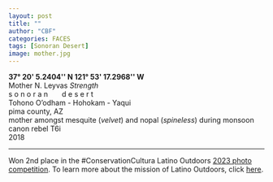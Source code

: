 ```yaml
---
layout: post
title: ""
author: "CBF"
categories: FACES
tags: [Sonoran Desert]
image: mother.jpg
---
```

**37° 20' 5.2404'' N 121° 53' 17.2968'' W**<br>
Mother N. Leyvas *Strength*<br> 
s o n o r a n &nbsp; &nbsp; &nbsp; d e s e r t <br>
Tohono O’odham - Hohokam - Yaqui <br>
pima county, AZ <br>
mother amongst mesquite (*velvet*) and nopal (*spineless*) during monsoon <br>
canon rebel T6i <br>
2018

---
Won 2nd place in the #ConservationCultura Latino Outdoors [2023 photo competition](https://latinooutdoors.org/2023-winning-images/). To learn more about the mission of Latino Outdoors, click [here](https://latinooutdoors.org/).






